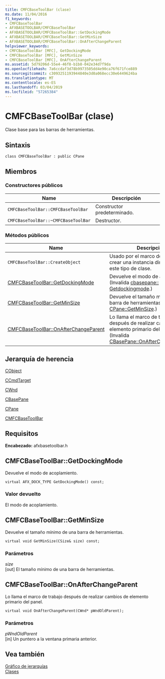 ```yaml
---
title: CMFCBaseToolBar (clase)
ms.date: 11/04/2016
f1_keywords:
- CMFCBaseToolBar
- AFXBASETOOLBAR/CMFCBaseToolBar
- AFXBASETOOLBAR/CMFCBaseToolBar::GetDockingMode
- AFXBASETOOLBAR/CMFCBaseToolBar::GetMinSize
- AFXBASETOOLBAR/CMFCBaseToolBar::OnAfterChangeParent
helpviewer_keywords:
- CMFCBaseToolBar [MFC], GetDockingMode
- CMFCBaseToolBar [MFC], GetMinSize
- CMFCBaseToolBar [MFC], OnAfterChangeParent
ms.assetid: 5d79206d-55e4-46f8-b1b8-042e34d7f9da
ms.openlocfilehash: 7a6ccdaf3d78b9973505dd4e90ca76f671fce889
ms.sourcegitcommit: c3093251193944840e3d0a068ecc30e6449624ba
ms.translationtype: MT
ms.contentlocale: es-ES
ms.lasthandoff: 03/04/2019
ms.locfileid: "57265384"
---
```

# <a name="cmfcbasetoolbar-class"></a>CMFCBaseToolBar (clase)

Clase base para las barras de herramientas.

## <a name="syntax"></a>Sintaxis

```
class CMFCBaseToolBar : public CPane
```

## <a name="members"></a>Miembros

### <a name="public-constructors"></a>Constructores públicos

|Name|Descripción|
|----------|-----------------|
|`CMFCBaseToolBar::CMFCBaseToolBar`|Constructor predeterminado.|
|`CMFCBaseToolBar::~CMFCBaseToolBar`|Destructor.|

### <a name="public-methods"></a>Métodos públicos

|Name|Descripción|
|----------|-----------------|
|`CMFCBaseToolBar::CreateObject`|Usado por el marco de trabajo para crear una instancia dinámica de este tipo de clase.|
|[CMFCBaseToolBar::GetDockingMode](#getdockingmode)|Devuelve el modo de acoplamiento. (Invalida [cbasepane:: Getdockingmode](../../mfc/reference/cbasepane-class.md#getdockingmode).)|
|[CMFCBaseToolBar::GetMinSize](#getminsize)|Devuelve el tamaño mínimo de una barra de herramientas. (Invalida [CPane::GetMinSize](../../mfc/reference/cpane-class.md#getminsize).)|
|[CMFCBaseToolBar::OnAfterChangeParent](#onafterchangeparent)|Lo llama el marco de trabajo después de realizar cambios de elemento primario del panel. (Invalida [CBasePane::OnAfterChangeParent](../../mfc/reference/cbasepane-class.md#onafterchangeparent).)|

## <a name="inheritance-hierarchy"></a>Jerarquía de herencia

[CObject](../../mfc/reference/cobject-class.md)

[CCmdTarget](../../mfc/reference/ccmdtarget-class.md)

[CWnd](../../mfc/reference/cwnd-class.md)

[CBasePane](../../mfc/reference/cbasepane-class.md)

[CPane](../../mfc/reference/cpane-class.md)

[CMFCBaseToolBar](../../mfc/reference/cmfcbasetoolbar-class.md)

## <a name="requirements"></a>Requisitos

**Encabezado:** afxbasetoolbar.h

##  <a name="getdockingmode"></a>  CMFCBaseToolBar::GetDockingMode

Devuelve el modo de acoplamiento.

```
virtual AFX_DOCK_TYPE GetDockingMode() const;
```

### <a name="return-value"></a>Valor devuelto

El modo de acoplamiento.

##  <a name="getminsize"></a>  CMFCBaseToolBar::GetMinSize

Devuelve el tamaño mínimo de una barra de herramientas.

```
virtual void GetMinSize(CSize& size) const;
```

### <a name="parameters"></a>Parámetros

*size*<br/>
[out] El tamaño mínimo de una barra de herramientas.

##  <a name="onafterchangeparent"></a>  CMFCBaseToolBar::OnAfterChangeParent

Lo llama el marco de trabajo después de realizar cambios de elemento primario del panel.

```
virtual void OnAfterChangeParent(CWnd* pWndOldParent);
```

### <a name="parameters"></a>Parámetros

*pWndOldParent*<br/>
[in] Un puntero a la ventana primaria anterior.

## <a name="see-also"></a>Vea también

[Gráfico de jerarquías](../../mfc/hierarchy-chart.md)<br/>
[Clases](../../mfc/reference/mfc-classes.md)
